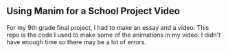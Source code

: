 ## Using Manim for a School Project Video

For my 9th grade final project, I had to make an essay and a video. This repo is the code I used to make some of the animations in my video. I didn't have enough time so there may be a lot of errors.
